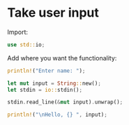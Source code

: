 [
  id: rust-take-user-input
  tags:
  locations:
]: #

# Take user input

Import:

````rust
use std::io;
````

Add where you want the functionality:

````rust
println!("Enter name: ");

let mut input = String::new();
let stdin = io::stdin();

stdin.read_line(&mut input).unwrap();

println!("\nHello, {} ", input);
````
